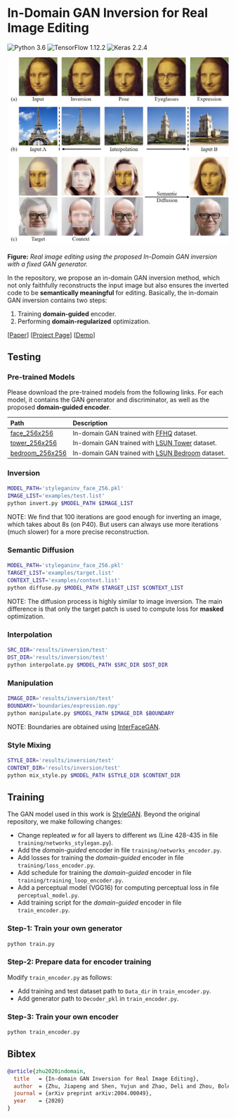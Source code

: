 # In-Domain GAN Inversion for Real Image Editing

![Python 3.6](https://img.shields.io/badge/python-3.6-green.svg?style=plastic)
![TensorFlow 1.12.2](https://img.shields.io/badge/tensorflow-1.12.2-green.svg?style=plastic)
![Keras 2.2.4](https://img.shields.io/badge/keras-2.2.4-green.svg?style=plastic)

![image](./docs/assets/teaser.jpg)

**Figure:** *Real image editing using the proposed In-Domain GAN inversion with a fixed GAN generator.*

In the repository, we propose an in-domain GAN inversion method, which not only faithfully reconstructs the input image but also ensures the inverted code to be **semantically meaningful** for editing. Basically, the in-domain GAN inversion contains two steps:

1. Training **domain-guided** encoder.
2. Performing **domain-regularized** optimization.

[[Paper](https://genforce.github.io/idinvert/IDInvert.pdf)]
[[Project Page](https://genforce.github.io/idinvert/)]
[[Demo](https://www.youtube.com/watch?v=3v6NHrhuyFY)]

## Testing

### Pre-trained Models

Please download the pre-trained models from the following links. For each model, it contains the GAN generator and discriminator, as well as the proposed **domain-guided encoder**.

| Path | Description
| :--- | :----------
|[face_256x256](https://drive.google.com/open?id=1MTeDchdtcvTWWQAtYvFHKIJLiuvtq49k)    | In-domain GAN trained with [FFHQ](https://github.com/NVlabs/ffhq-dataset) dataset.
|[tower_256x256](https://drive.google.com/open?id=1breGEmOke7si3RS6BtrrX4NGbCc8Nq-g)   | In-domain GAN trained with [LSUN Tower](https://github.com/fyu/lsun) dataset.
|[bedroom_256x256](https://drive.google.com/open?id=1vvJc6ASbjNdh-VUcpACmSgDMxd6QlQCJ) | In-domain GAN trained with [LSUN Bedroom](https://github.com/fyu/lsun) dataset.

### Inversion

```bash
MODEL_PATH='styleganinv_face_256.pkl'
IMAGE_LIST='examples/test.list'
python invert.py $MODEL_PATH $IMAGE_LIST
```

NOTE: We find that 100 iterations are good enough for inverting an image, which takes about 8s (on P40). But users can always use more iterations (much slower) for a more precise reconstruction.

### Semantic Diffusion

```bash
MODEL_PATH='styleganinv_face_256.pkl'
TARGET_LIST='examples/target.list'
CONTEXT_LIST='examples/context.list'
python diffuse.py $MODEL_PATH $TARGET_LIST $CONTEXT_LIST
```

NOTE: The diffusion process is highly similar to image inversion. The main difference is that only the target patch is used to compute loss for **masked** optimization.

### Interpolation

```bash
SRC_DIR='results/inversion/test'
DST_DIR='results/inversion/test'
python interpolate.py $MODEL_PATH $SRC_DIR $DST_DIR
```

### Manipulation

```bash
IMAGE_DIR='results/inversion/test'
BOUNDARY='boundaries/expression.npy'
python manipulate.py $MODEL_PATH $IMAGE_DIR $BOUNDARY
```

NOTE: Boundaries are obtained using [InterFaceGAN](https://github.com/genforce/interfacegan).

### Style Mixing

```bash
STYLE_DIR='results/inversion/test'
CONTENT_DIR='results/inversion/test'
python mix_style.py $MODEL_PATH $STYLE_DIR $CONTENT_DIR
```

## Training

The GAN model used in this work is [StyleGAN](https://github.com/NVlabs/stylegan). Beyond the original repository, we make following changes:

- Change repleated $w$ for all layers to different $w$s (Line 428-435 in file `training/networks_stylegan.py`).
- Add the *domain-guided* encoder in file `training/networks_encoder.py`.
- Add losses for training the *domain-guided* encoder in file `training/loss_encoder.py`.
- Add schedule for training the *domain-guided* encoder in file `training/training_loop_encoder.py`.
- Add a perceptual model (VGG16) for computing perceptual loss in file `perceptual_model.py`.
- Add training script for the *domain-guided* encoder in file `train_encoder.py`.

### Step-1: Train your own generator

```bash
python train.py
```

### Step-2: Prepare data for encoder training

Modify `train_encoder.py` as follows:

- Add training and test dataset path to `Data_dir` in `train_encoder.py`.
- Add generator path to `Decoder_pkl` in `train_encoder.py`.

### Step-3: Train your own encoder

```bash
python train_encoder.py
```

## Bibtex

```bibtex
@article{zhu2020indomain,
  title   = {In-domain GAN Inversion for Real Image Editing},
  author  = {Zhu, Jiapeng and Shen, Yujun and Zhao, Deli and Zhou, Bolei},
  journal = {arXiv preprint arXiv:2004.00049},
  year    = {2020}
}
```
